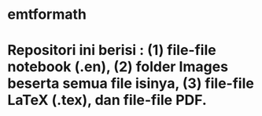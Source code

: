 # emtformath
# Repositori ini berisi : (1) file-file notebook (.en), (2) folder Images beserta semua file isinya, (3) file-file LaTeX (.tex), dan file-file PDF. 
